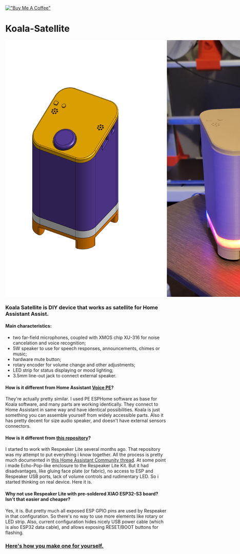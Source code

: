 [!["Buy Me A Coffee"](https://www.buymeacoffee.com/assets/img/custom_images/orange_img.png)](https://www.buymeacoffee.com/formatbce)

# Koala-Satellite
<div style="display: flex; justify-content: space-between;">
  <img src="/casing/images/assembled.png" height="800">
  <img src="/instructions/images/live_view_old.jpg" height="800">
</div>

### Koala Satellite is DIY device that works as satellite for Home Assistant Assist.

#### Main characteristics:
- two far-field microphones, coupled with XMOS chip XU-316 for noise cancelation and voice recognition;
- 5W speaker to use for speech responses, announcements, chimes or music;
- hardware mute button;
- rotary encoder for volume change and other adjustments;
- LED strip for status displaying or mood lighting;
- 3.5mm line-out jack to connect external speaker.

#### How is it different from Home Assistant [Voice PE](https://www.home-assistant.io/voice-pe)?
They're actually pretty similar. I used PE ESPHome software as base for Koala software, and many parts are working identically.
They connect to Home Assistant in same way and have identical possibilities.
Koala is just something you can assemble yourself from widely accessible parts.
Also it has pretty decent for size audio speaker, and doesn't have external sensors connectors.

#### How is it different from [this repository](https://github.com/formatBCE/Respeaker-Lite-ESPHome-integration)?
I started to work with Respeaker Lite several months ago. 
That repository was my attempt to put everything i know together.
All the process is pretty much documented in [this Home Assistant Community thread](https://community.home-assistant.io/t/respeaker-lite-new-seeed-studio-voice-assistant-development-kit-hardware-combine-esp32-with-xmos-xu316-dsp-chip-for-advanced-audio-processing-as-a-esphome-based-home-assistant-assist-satellite-voice-devkit).
At some point i made Echo-Pop-like enclosure to the Respeaker Lite Kit. But it had disadvantages, like gluing face plate (or fabric), no access to ESP and Respeaker USB ports, lack of volume controls and rudimentary LED.
So i started thinking on real device. Here it is.

#### Why not use Respeaker Lite with pre-soldered XIAO ESP32-S3 board? Isn't that easier and cheaper?
Yes, it is. But pretty much all exposed ESP GPIO pins are used by Respeaker in that configuration. So there's no way to use more elements like rotary or LED strip.
Also, current configuration hides nicely USB power cable (which is also ESP32 data cable), and allows exposing RESET/BOOT buttons for flashing.

### [Here's how you make one for yourself.](/instructions/assembly.md)
